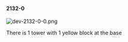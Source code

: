 #### 2132-0
![dev-2132-0-0.png](https://github.com/lil-lab/nlvr/raw/master/nlvr/dev/images/3/dev-2132-0-0.png "dev-2132-0-0.png")

There is 1 tower with 1 yellow block at the base